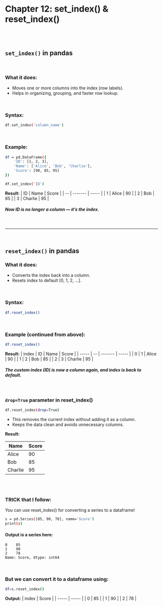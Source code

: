 #
# Chapter 12: set_index() & reset_index() 

<br>
<br>

## `set_index()` in pandas
<br>

### What it does:
- Moves one or more columns into the index (row labels).
- Helps in organizing, grouping, and faster row lookup.

<br>

### Syntax:
```bash
df.set_index('column_name')
```
<br>

### Example:
```bash
df = pd.DataFrame({
    'ID': [1, 2, 3],
    'Name': ['Alice', 'Bob', 'Charlie'],
    'Score': [90, 85, 95]
})

df.set_index('ID')
```
**Result:**
| ID | Name    | Score |
| -- | ------- | ----- |
| 1  | Alice   | 90    |
| 2  | Bob     | 85    |
| 3  | Charlie | 95    |
##### Now ID is no longer a column — it’s the index.
<br>

---

<br>


## `reset_index()` in pandas
### What it does:
- Converts the index back into a column.
- Resets index to default [0, 1, 2, …].
<br>

### Syntax:
```bash
df.reset_index()
```
<br>

### Example (continued from above):
```bash
df.reset_index()
```
**Result:**
| index | ID | Name    | Score |
| ----- | -- | ------- | ----- |
| 0     | 1  | Alice   | 90    |
| 1     | 2  | Bob     | 85    |
| 2     | 3  | Charlie | 95    |
##### The custom index (ID) is now a column again, and index is back to default.
<br>

### `drop=True` parameter in reset_index()
```bash
df.reset_index(drop=True)
```
- This removes the current index without adding it as a column.
- Keeps the data clean and avoids unnecessary columns.

**Result:**

| Name    | Score |
| ------- | ----- |
| Alice   | 90    |
| Bob     | 85    |
| Charlie | 95    |


<br>
<br>

### TRICK that I follow:
You can use reset_index() for converting a series to a dataframe!
```bash
s = pd.Series([85, 90, 78], name='Score')
print(s)
```
#### Output is a series here:
```
0    85
1    90
2    78
Name: Score, dtype: int64
```
<br>

### But we can convert it to a dataframe using:
```bash
df=s.reset_index()
```
**Output:**
| index | Score |
| ----- | ----- |
| 0     | 85    |
| 1     | 90    |
| 2     | 78    |









